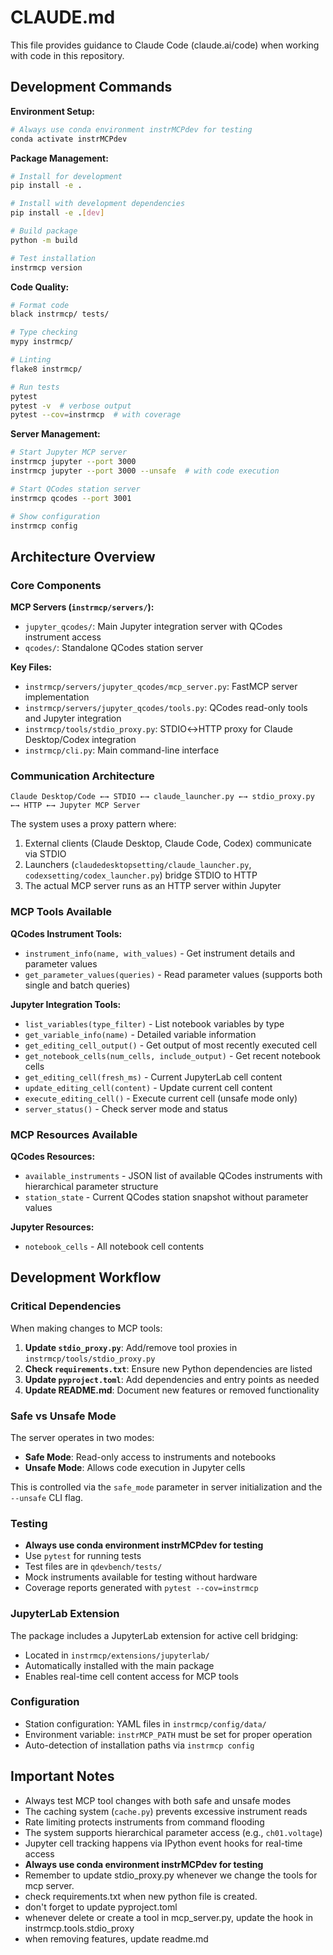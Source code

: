 # CLAUDE.md

This file provides guidance to Claude Code (claude.ai/code) when working with code in this repository.

## Development Commands

**Environment Setup:**
```bash
# Always use conda environment instrMCPdev for testing
conda activate instrMCPdev
```

**Package Management:**
```bash
# Install for development
pip install -e .

# Install with development dependencies
pip install -e .[dev]

# Build package
python -m build

# Test installation
instrmcp version
```

**Code Quality:**
```bash
# Format code
black instrmcp/ tests/

# Type checking
mypy instrmcp/

# Linting
flake8 instrmcp/

# Run tests
pytest
pytest -v  # verbose output
pytest --cov=instrmcp  # with coverage
```

**Server Management:**
```bash
# Start Jupyter MCP server
instrmcp jupyter --port 3000
instrmcp jupyter --port 3000 --unsafe  # with code execution

# Start QCodes station server
instrmcp qcodes --port 3001

# Show configuration
instrmcp config
```

## Architecture Overview

### Core Components

**MCP Servers (`instrmcp/servers/`):**
- `jupyter_qcodes/`: Main Jupyter integration server with QCodes instrument access
- `qcodes/`: Standalone QCodes station server

**Key Files:**
- `instrmcp/servers/jupyter_qcodes/mcp_server.py`: FastMCP server implementation
- `instrmcp/servers/jupyter_qcodes/tools.py`: QCodes read-only tools and Jupyter integration
- `instrmcp/tools/stdio_proxy.py`: STDIO↔HTTP proxy for Claude Desktop/Codex integration
- `instrmcp/cli.py`: Main command-line interface

### Communication Architecture

```
Claude Desktop/Code ←→ STDIO ←→ claude_launcher.py ←→ stdio_proxy.py ←→ HTTP ←→ Jupyter MCP Server
```

The system uses a proxy pattern where:
1. External clients (Claude Desktop, Claude Code, Codex) communicate via STDIO
2. Launchers (`claudedesktopsetting/claude_launcher.py`, `codexsetting/codex_launcher.py`) bridge STDIO to HTTP
3. The actual MCP server runs as an HTTP server within Jupyter

### MCP Tools Available

**QCodes Instrument Tools:**
- `instrument_info(name, with_values)` - Get instrument details and parameter values
- `get_parameter_values(queries)` - Read parameter values (supports both single and batch queries)

**Jupyter Integration Tools:**
- `list_variables(type_filter)` - List notebook variables by type
- `get_variable_info(name)` - Detailed variable information
- `get_editing_cell_output()` - Get output of most recently executed cell
- `get_notebook_cells(num_cells, include_output)` - Get recent notebook cells
- `get_editing_cell(fresh_ms)` - Current JupyterLab cell content
- `update_editing_cell(content)` - Update current cell content
- `execute_editing_cell()` - Execute current cell (unsafe mode only)
- `server_status()` - Check server mode and status

### MCP Resources Available

**QCodes Resources:**
- `available_instruments` - JSON list of available QCodes instruments with hierarchical parameter structure
- `station_state` - Current QCodes station snapshot without parameter values

**Jupyter Resources:**
- `notebook_cells` - All notebook cell contents

## Development Workflow

### Critical Dependencies

When making changes to MCP tools:
1. **Update `stdio_proxy.py`**: Add/remove tool proxies in `instrmcp/tools/stdio_proxy.py`
2. **Check `requirements.txt`**: Ensure new Python dependencies are listed
3. **Update `pyproject.toml`**: Add dependencies and entry points as needed
4. **Update README.md**: Document new features or removed functionality

### Safe vs Unsafe Mode

The server operates in two modes:
- **Safe Mode**: Read-only access to instruments and notebooks
- **Unsafe Mode**: Allows code execution in Jupyter cells

This is controlled via the `safe_mode` parameter in server initialization and the `--unsafe` CLI flag.

### Testing

- **Always use conda environment instrMCPdev for testing**
- Use `pytest` for running tests
- Test files are in `qdevbench/tests/`
- Mock instruments available for testing without hardware
- Coverage reports generated with `pytest --cov=instrmcp`

### JupyterLab Extension

The package includes a JupyterLab extension for active cell bridging:
- Located in `instrmcp/extensions/jupyterlab/`
- Automatically installed with the main package
- Enables real-time cell content access for MCP tools

### Configuration

- Station configuration: YAML files in `instrmcp/config/data/`
- Environment variable: `instrMCP_PATH` must be set for proper operation
- Auto-detection of installation paths via `instrmcp config`

## Important Notes

- Always test MCP tool changes with both safe and unsafe modes
- The caching system (`cache.py`) prevents excessive instrument reads
- Rate limiting protects instruments from command flooding
- The system supports hierarchical parameter access (e.g., `ch01.voltage`)
- Jupyter cell tracking happens via IPython event hooks for real-time access
- **Always use conda environment instrMCPdev for testing**
- Remember to update stdio_proxy.py whenever we change the tools for mcp server.
- check requirements.txt when new python file is created.
- don't forget to update pyproject.toml
- whenever delete or create a tool in mcp_server.py, update the hook in instrmcp.tools.stdio_proxy
- when removing features, update readme.md